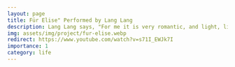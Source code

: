 ```yaml
---
layout: page
title: Für Elise" Performed by Lang Lang
description: Lang Lang says, "For me it is very romantic, and light, like a feather. It has to come from nowhere and it has to touch people. It can’t just be treated as background music. I’ve tried to play the piece as the masterpiece that it is, and I hope that children who begin learning 'Für Elise' will treat it the same way."
img: assets/img/project/fur-elise.webp
redirect: https://www.youtube.com/watch?v=s71I_EWJk7I
importance: 1
category: life
---
```

